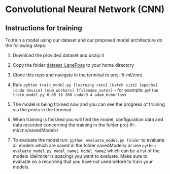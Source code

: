 #  Convolutional Neural Network (CNN)

## Instructions for training

To train a model using our dataset and our proposed model architecture do the following steps:

1. Download the provided dataset and unzip it

1. Copy the folder [dataset_LanePose](https://github.com/duckietown-ethz/proj-lfi-ml/tree/master/data_sets) to your home directory

1. Clone this repo and navigate in the terminal to proj-lfi-ml/cnn/

1. Run: `pyhton train_model.py [learning rate] [batch size] [epochs] [cuda device] [num_workers] [filename_notes]`  - for example: `pyhton train_model.py 0.05 16 200 cuda:0 4 adam_Huberloss`
    
1. The model is being trained now and you can see the progress of training via the prints in the terminal

1. When training is finished you will find the model, configuration data and data recorded concerning the training in the folder proj-lfi-ml/cnn/savedModels/

1. To evaluate the model run: `python evaluate_model.py folder` to evaluate all models which are saved in the folder savedModels/ or use `python evaluate_model.py model_name1 model_name2` which can be a list of the models (delimiter is spacing) you want to evaluate. Make sure to evaluate on a recording that you have not used before to train your models.
